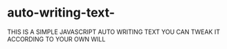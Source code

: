 # auto-writing-text-
THIS IS A SIMPLE JAVASCRIPT AUTO WRITING TEXT 
YOU CAN TWEAK IT ACCORDING TO YOUR OWN WILL

